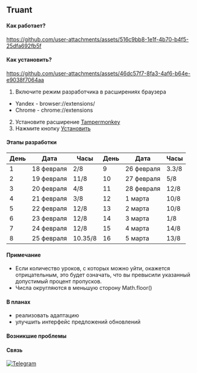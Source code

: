 ## Truant

#### Как работает?

https://github.com/user-attachments/assets/516c9bb8-1e1f-4b70-b4f5-25dfa692fb5f

#### Как установить?

https://github.com/user-attachments/assets/46dc57f7-8fa3-4af6-b64e-e9038f7064aa

1. Включите режим разработчика в расширениях браузера

- Yandex - browser://extensions/
- Chrome - chrome://extensions

2. Установите расширение [Tampermonkey](https://www.tampermonkey.net/)
3. Нажмите кнопку [Установить](https://github.com/Svyaaaaaaaat/Truant/raw/refs/heads/main/Truant.user.js)

#### Этапы разработки

| День | Дата       | Часы    | День | Дата       | Часы  |
| ---- | ---------- | ------- | ---- | ---------- | ----- |
| 1    | 18 февраля | 2/8     | 9    | 26 февраля | 3.3/8 |
| 2    | 19 февраля | 11/8    | 10   | 27 февраля | 5/8   |
| 3    | 20 февраля | 4/8     | 11   | 28 февраля | 12/8  |
| 4    | 21 февраля | 3/8     | 12   | 1 марта    | 10/8  |
| 5    | 22 февраля | 12/8    | 13   | 2 марта    | 10/8  |
| 6    | 23 февраля | 12/8    | 14   | 3 марта    | 1/8   |
| 7    | 24 февраля | 12/8    | 15   | 4 марта    | 14/8  |
| 8    | 25 февраля | 10.35/8 | 16   | 5 марта    | 13/8  |

#### Примечание

- Если количество уроков, с которых можно уйти, окажется отрицательным, это будет означать, что вы превысили указанный допустимый процент пропусков.
- Числа округляются в меньшую сторону Math.floor()

#### В планах

- реализовать адаптацию
- улучшить интерфейс предложений обновлений

#### Возникшие проблемы

#### Связь

[![Telegram](https://upload.wikimedia.org/wikipedia/commons/8/83/Telegram_icon.svg)](https://t.me/SvyatBgdn)